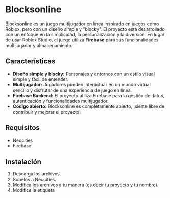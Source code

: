 # Blocksonline

Blocksonline es un juego multijugador en línea inspirado en juegos como Roblox, pero con un diseño simple y "blocky". El proyecto está desarrollado con un enfoque en la simplicidad, la personalización y la diversión. En lugar de usar Roblox Studio, el juego utiliza **Firebase** para sus funcionalidades multijugador y almacenamiento.

## Características

- **Diseño simple y blocky:** Personajes y entornos con un estilo visual simple y fácil de entender.
- **Multijugador:** Jugadores pueden interactuar en un mundo virtual sencillo y disfrutar de una experiencia de juego en línea.
- **Firebase Backend:** El proyecto utiliza Firebase para la gestión de datos, autenticación y funcionalidades multijugador.
- **Código abierto:** Blocksonline es completamente abierto, ¡siente libre de contribuir y mejorar el proyecto!

## Requisitos

- Neocities
- Firebase

## Instalación

1. Descarga los archivos.
2. Subelos a Neocities.
3. Modifica los archivos a tu manera (es decir tu proyecto y tu nombre).
4. Modifica la etiqueta <script> que contiene la base de datos predeterminada por la tuya.
